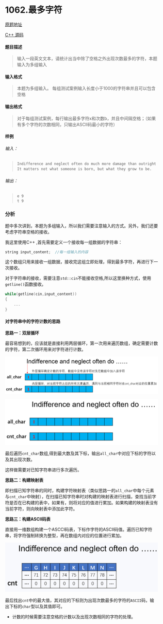 # 1062.最多字符

[原题地址](http://www.51cpc.com/problem/1062)

[C++ 源码](main.cpp)

#### 题目描述

>输入一段英文文本，请统计出当中除了空格之外出现次数最多的字符，本题输入为多组输入

#### 输入格式

>本题为多组输入。 每组测试案例输入长度小于1000的字符串并且可以包含空格

#### 输出格式

>对于每组测试案例，每行输出最多字符x和次数b，并且中间隔空格；（如果有多个字符的次数相同，只输出ASCII码最小的字符）

#### 样例

###### 输入：

>```md
>Indifference and neglect often do much more damage than outright dislike.
>It matters not what someone is born, but what they grow to be.
>```

###### 输出：

>```
>e 9
>t 9
>```

### 分析

题中多次讲到，本题为多组输入，所以我们需要注意输入的方式。另外，我们还要考虑字符串空格的接收。

我这里使用C++ ,首先需要定义一个接收每一组数据的字符串：

```C++
string input_content;  //每一组输入的内容
```

这个数组只用来接收一组数据，接收完这组立即处理，得到最多字符，再进行下一次接收。

对于字符串的接收，需要注意`std::cin`不能接收空格,所以这里换种方式，使用`getline()`函数接收。

```C++
while(getline(cin,input_content))
{
	...
}
```

#### 对字符串中的字符计数的思路

**思路一：双层循环**

最容易想到的，应该就是直接利用两层循环，第一次用来遍历数组，确定需要计数的字符，第二次循环用来对字符进行计数。

![image-20201004193423713](image-20201004193423713.png)





![GIF](GIF.gif)

最后遍历`cnt_char`数组,得到最大数及其下标，输出`all_char`中对应下标的字符以及其出现次数。

这样做需要对已知字符串进行多次遍历。

**思路二：构建映射表**

即扫描已知字符串的同时，构建字符映射表（类似思路一的`all_char`中每个元素与`cnt_char`中映射），在扫描已知字符串时对构建的映射表进行扫描，查找当前字符是否在已构建的表中，如果有，则将对应的值进行累加。如果构建的映射表没有当前字符，则向映射表中添加此字符。

**思路三：构建ASCII码表**

直接用一维数组构建一个ASCCI码表，下标作字符的ASCII码值。遍历已知字符串，将字符强制转换为整型，再在数组内对应的位置进行累加。

![GIF2](GIF2.gif)

最后找出`cnt`中的最大值，其对应的下标则为出现次数最多的字符的`ASCII`码，输出下标的`char`型以及其值即可。

+   计数的时候需要注意空格的计数以及出现次数相同的字符的处理。